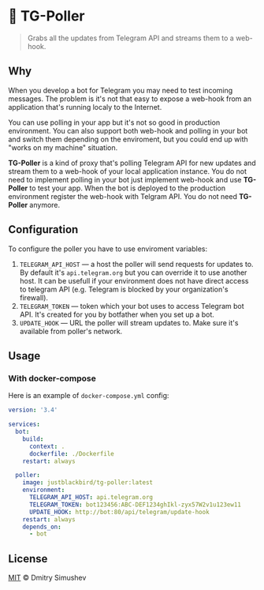 # 🚀 TG-Poller

> Grabs all the updates from Telegram API and streams them to a web-hook.

## Why

When you develop a bot for Telegram you may need to test incoming messages.
The problem is it's not that easy to expose a web-hook from an application
that's running localy to the Internet.

You can use polling in your app but it's not so good in production environment.
You can also support both web-hook and polling in your bot and switch them
depending on the enviroment, but you could end up with "works on my machine"
situation.

**TG-Poller** is a kind of proxy that's polling Telegram API for new updates and
stream them to a web-hook of your local application instance. You do not need to
implement polling in your bot just implement web-hook and use **TG-Poller** to test
your app. When the bot is deployed to the production environment register the web-hook
with Telgram API. You do not need **TG-Poller** anymore.

## Configuration

To configure the poller you have to use enviroment variables:

1. `TELEGRAM_API_HOST` — a host the poller will send requests for updates to. By
    default it's `api.telegram.org` but you can override it to use another host. It
    can be usefull if your environment does not have direct access to telegram API
    (e.g. Telegram is blocked by your organization's firewall).
2. `TELEGRAM_TOKEN` — token which your bot uses to access Telegram bot API. It's
    created for you by botfather when you set up a bot.
3. `UPDATE_HOOK` — URL the poller will stream updates to. Make sure it's available
    from poller's network.

## Usage

### With docker-compose

Here is an example of `docker-compose.yml` config:

```yml
version: '3.4'

services:
  bot:
    build:
      context: .
      dockerfile: ./Dockerfile
    restart: always

  poller:
    image: justblackbird/tg-poller:latest
    environment:
      TELEGRAM_API_HOST: api.telegram.org
      TELEGRAM_TOKEN: bot123456:ABC-DEF1234ghIkl-zyx57W2v1u123ew11
      UPDATE_HOOK: http://bot:80/api/telegram/update-hook
    restart: always
    depends_on:
      - bot

```

## License

[MIT](http://opensource.org/licenses/MIT) © Dmitry Simushev
